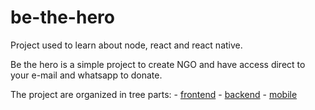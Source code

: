 # be-the-hero

Project used to learn about node, react and react native.

Be the hero is a simple project to create NGO and have access direct to your e-mail and whatsapp to donate.

The project are organized in tree parts:
    - [frontend](https://github.com/tiagofga/be-the-hero/tree/master/frontend)
    - [backend](https://github.com/tiagofga/be-the-hero/tree/master/backend)
    - [mobile](https://github.com/tiagofga/be-the-hero/tree/master/mobile)

